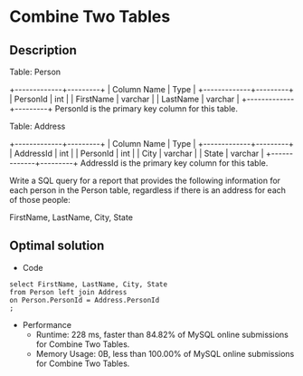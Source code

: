 # Combine Two Tables

## Description
Table: Person

+-------------+---------+
| Column Name | Type    |
+-------------+---------+
| PersonId    | int     |
| FirstName   | varchar |
| LastName    | varchar |
+-------------+---------+
PersonId is the primary key column for this table.

Table: Address

+-------------+---------+
| Column Name | Type    |
+-------------+---------+
| AddressId   | int     |
| PersonId    | int     |
| City        | varchar |
| State       | varchar |
+-------------+---------+
AddressId is the primary key column for this table.

 

Write a SQL query for a report that provides the following information for each person in the Person table, 
regardless if there is an address for each of those people:

FirstName, LastName, City, State

## Optimal solution
- Code
```
select FirstName, LastName, City, State
from Person left join Address
on Person.PersonId = Address.PersonId
;
```

- Performance
  - Runtime: 228 ms, faster than 84.82% of MySQL online submissions for Combine Two Tables.
  - Memory Usage: 0B, less than 100.00% of MySQL online submissions for Combine Two Tables.
